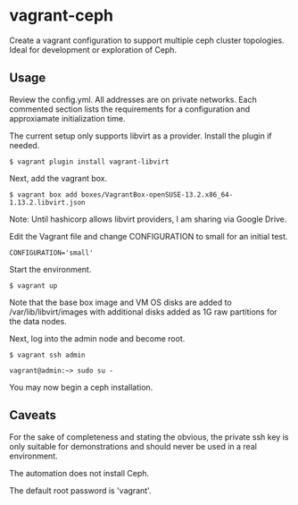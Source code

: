 # vagrant-ceph
Create a vagrant configuration to support multiple ceph cluster topologies.  Ideal for development or exploration of Ceph.

## Usage
Review the config.yml.  All addresses are on private networks.  Each commented section lists the requirements for a configuration and approxiamate initialization time.

The current setup only supports libvirt as a provider.  Install the plugin if needed.

`$ vagrant plugin install vagrant-libvirt`

Next, add the vagrant box.

`$ vagrant box add boxes/VagrantBox-openSUSE-13.2.x86_64-1.13.2.libvirt.json`

Note: Until hashicorp allows libvirt providers, I am sharing via Google Drive.

Edit the Vagrant file and change CONFIGURATION to small for an initial test.

`CONFIGURATION='small'`

Start the environment.

`$ vagrant up`

Note that the base box image and VM OS disks are added to /var/lib/libvirt/images with additional disks added as 1G raw partitions for the data nodes.

Next, log into the admin node and become root.

`$ vagrant ssh admin`

`vagrant@admin:~> sudo su -`

You may now begin a ceph installation.  

## Caveats
For the sake of completeness and stating the obvious, the private ssh key is only suitable for demonstrations and should never be used in a real environment.

The automation does not install Ceph.  

The default root password is 'vagrant'.
